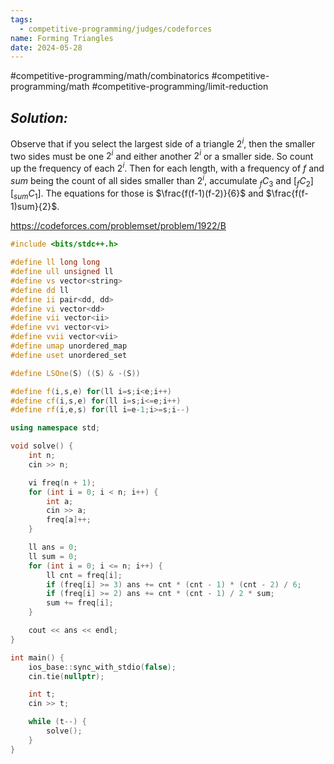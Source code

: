 ```yaml
---
tags:
  - competitive-programming/judges/codeforces
name: Forming Triangles
date: 2024-05-28
---
```

#competitive-programming/math/combinatorics #competitive-programming/math #competitive-programming/limit-reduction 
## _Solution:_
Observe that if you select the largest side of a triangle $2^i$, then the smaller two sides must be one $2^i$ and either another $2^i$ or a smaller side. So count up the frequency of each $2^i$. Then for each length, with a frequency of $f$ and $sum$ being the count of all sides smaller than $2^i$, accumulate $_fC_3$ and $[_fC_2][_{sum}C_1]$. The equations for those is $\frac{f(f-1)(f-2)}{6}$ and $\frac{f(f-1)sum}{2}$.

https://codeforces.com/problemset/problem/1922/B
```cpp
#include <bits/stdc++.h>

#define ll long long
#define ull unsigned ll
#define vs vector<string>
#define dd ll
#define ii pair<dd, dd>
#define vi vector<dd>
#define vii vector<ii>
#define vvi vector<vi>
#define vvii vector<vii>
#define umap unordered_map
#define uset unordered_set

#define LSOne(S) ((S) & -(S))

#define f(i,s,e) for(ll i=s;i<e;i++)
#define cf(i,s,e) for(ll i=s;i<=e;i++)
#define rf(i,e,s) for(ll i=e-1;i>=s;i--)

using namespace std;

void solve() {
    int n;
    cin >> n;

    vi freq(n + 1);
    for (int i = 0; i < n; i++) {
        int a;
        cin >> a;
        freq[a]++;
    }

    ll ans = 0;
    ll sum = 0;
    for (int i = 0; i <= n; i++) {
        ll cnt = freq[i];
        if (freq[i] >= 3) ans += cnt * (cnt - 1) * (cnt - 2) / 6;
        if (freq[i] >= 2) ans += cnt * (cnt - 1) / 2 * sum;
        sum += freq[i];
    }

    cout << ans << endl;
}

int main() {
    ios_base::sync_with_stdio(false);
    cin.tie(nullptr);

    int t;
    cin >> t;

    while (t--) {
        solve();
    }
}
```